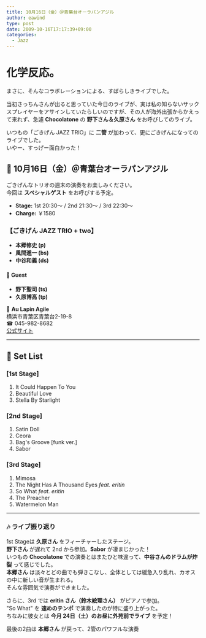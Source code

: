 ```yaml
---
title: 10月16日（金）＠青葉台オーラパンアジル
author: eawind
type: post
date: 2009-10-16T17:17:39+09:00
categories:
  - Jazz
---
```

# 化学反応。

まさに、そんなコラボレーションによる、すばらしきライブでした。

当初さっちんさんが出ると思っていた今日のライブが、実は私の知らないサックスプレイヤーをアサインしていたらしいのですが、その人が海外出張からかえって来れず、急遽 **Chocolatone** の **野下さん＆久原さん** をお呼びしてのライブ。

いつもの「ごきげん JAZZ TRIO」に **二管** が加わって、更にごきげんになってのライブでした。  
いやー、すっげー面白かった！

## 🎷 10月16日（金）＠青葉台オーラパンアジル

ごきげんなトリオの週末の演奏をお楽しみください。  
今回は **スペシャルゲスト** をお呼びする予定。

- **Stage:** 1st 20:30〜 / 2nd 21:30〜 / 3rd 22:30〜  
- **Charge:** ￥1580  

### 【ごきげん JAZZ TRIO + two】
- **本郷修史 (p)**
- **風間進一 (bs)**
- **中谷和義 (ds)**  

#### 🎺 Guest
- **野下聖司 (ts)**
- **久原博高 (tp)**  

📍 **Au Lapin Agile**  
横浜市青葉区青葉台2-19-8  
☎ 045-982-8682  
[公式サイト](http://www.geocities.jp/aulapinagile1/index.html)

---

## 🎼 Set List
### **[1st Stage]**
1. It Could Happen To You  
2. Beautiful Love  
3. Stella By Starlight  

### **[2nd Stage]**
1. Satin Doll  
2. Ceora  
3. Bag's Groove [funk ver.]  
4. Sabor  

### **[3rd Stage]**
1. Mimosa  
2. The Night Has A Thousand Eyes *feat. eritin*  
3. So What *feat. eritin*  
4. The Preacher  
5. Watermelon Man  

---

### 🎶 ライブ振り返り

1st Stageは **久原さん** をフィーチャーしたステージ。  
**野下さん** が遅れて 2nd から参加。**Sabor** が凄まじかった！  
いつもの **Chocolatone** での演奏とはまたひと味違って、**中谷さんのドラムが炸裂** って感じでした。  
**本郷さん** は淡々とどの曲でも弾きこなし、全体としては緩急入り乱れ、カオスの中に新しい音が生まれる。  
そんな雰囲気で演奏ができました。

さらに、3rd では **eritin さん（鈴木絵理さん）** がピアノで参加。  
"So What" を **速めのテンポ** で演奏したのが特に盛り上がった。  
ちなみに彼女とは **今月 24日（土）のお昼に外苑前でライブ** を予定！

最後の2曲は **本郷さん** が戻って、2管のパワフルな演奏
